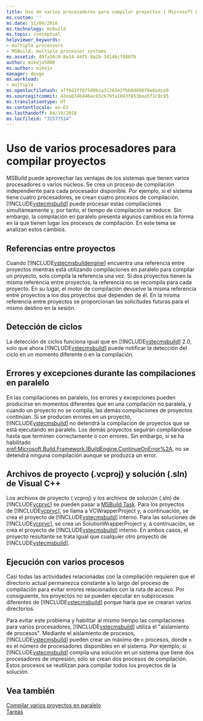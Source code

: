 ```yaml
---
title: Uso de varios procesadores para compilar proyectos | Microsoft Docs
ms.custom: ''
ms.date: 11/04/2016
ms.technology: msbuild
ms.topic: conceptual
helpviewer_keywords:
- multiple processors
- MSBuild, multiple processor systems
ms.assetid: 49fa36c9-8e14-44f5-8a2b-34146cf6807b
author: mikejo5000
ms.author: mikejo
manager: douge
ms.workload:
- multiple
ms.openlocfilehash: aff6d2ff6f509bca31283e2fbb04896f6e8adce9
ms.sourcegitcommit: 42ea834b446ac65c679fa1043f853bea5f1c9c95
ms.translationtype: HT
ms.contentlocale: es-ES
ms.lasthandoff: 04/19/2018
ms.locfileid: "31577514"
---
```

# <a name="using-multiple-processors-to-build-projects"></a>Uso de varios procesadores para compilar proyectos
MSBuild puede aprovechar las ventajas de los sistemas que tienen varios procesadores o varios núcleos. Se crea un proceso de compilación independiente para cada procesador disponible. Por ejemplo, si el sistema tiene cuatro procesadores, se crean cuatro procesos de compilación. [!INCLUDE[vstecmsbuild](../extensibility/internals/includes/vstecmsbuild_md.md)] puede procesar estas compilaciones simultáneamente y, por tanto, el tiempo de compilación se reduce. Sin embargo, la compilación en paralelo presenta algunos cambios en la forma en la que tienen lugar los procesos de compilación. En este tema se analizan estos cambios.  
  
## <a name="project-to-project-references"></a>Referencias entre proyectos  
 Cuando [!INCLUDE[vstecmsbuildengine](../msbuild/includes/vstecmsbuildengine_md.md)] encuentra una referencia entre proyectos mientras está utilizando compilaciones en paralelo para compilar un proyecto, solo compila la referencia una vez. Si dos proyectos tienen la misma referencia entre proyectos, la referencia no se recompila para cada proyecto. En su lugar, el motor de compilación devuelve la misma referencia entre proyectos a los dos proyectos que dependen de él. En la misma referencia entre proyectos se proporcionan las solicitudes futuras para el mismo destino en la sesión.  
  
## <a name="cycle-detection"></a>Detección de ciclos  
 La detección de ciclos funciona igual que en [!INCLUDE[vstecmsbuild](../extensibility/internals/includes/vstecmsbuild_md.md)] 2.0, solo que ahora [!INCLUDE[vstecmsbuild](../extensibility/internals/includes/vstecmsbuild_md.md)] puede notificar la detección del ciclo en un momento diferente o en la compilación.  
  
## <a name="errors-and-exceptions-during-parallel-builds"></a>Errores y excepciones durante las compilaciones en paralelo  
 En las compilaciones en paralelo, los errores y excepciones pueden producirse en momentos diferentes que en una compilación no paralela, y cuando un proyecto no se compila, las demás compilaciones de proyectos continúan. Si se producen errores en un proyecto, [!INCLUDE[vstecmsbuild](../extensibility/internals/includes/vstecmsbuild_md.md)] no detendrá la compilación de proyectos que se está ejecutando en paralelo. Los demás proyectos seguirán compilándose hasta que terminen correctamente o con errores. Sin embargo, si se ha habilitado <xref:Microsoft.Build.Framework.IBuildEngine.ContinueOnError%2A>, no se detendrá ninguna compilación aunque se produzca un error.  
  
## <a name="visual-c-project-vcproj-and-solution-sln-files"></a>Archivos de proyecto (.vcproj) y solución (.sln) de Visual C++  
 Los archivos de proyecto (.vcproj) y los archivos de solución (.sln) de [!INCLUDE[vcprvc](../code-quality/includes/vcprvc_md.md)] se pueden pasar a [MSBuild Task](../msbuild/msbuild-task.md). Para los proyectos de [!INCLUDE[vcprvc](../code-quality/includes/vcprvc_md.md)], se llama a VCWrapperProject y, a continuación, se crea el proyecto de [!INCLUDE[vstecmsbuild](../extensibility/internals/includes/vstecmsbuild_md.md)] interno. Para las soluciones de [!INCLUDE[vcprvc](../code-quality/includes/vcprvc_md.md)], se crea un SolutionWrapperProject y, a continuación, se crea el proyecto de [!INCLUDE[vstecmsbuild](../extensibility/internals/includes/vstecmsbuild_md.md)] interno. En ambos casos, el proyecto resultante se trata igual que cualquier otro proyecto de [!INCLUDE[vstecmsbuild](../extensibility/internals/includes/vstecmsbuild_md.md)].  
  
## <a name="multi-process-execution"></a>Ejecución con varios procesos  
 Casi todas las actividades relacionadas con la compilación requieren que el directorio actual permanezca constante a lo largo del proceso de compilación para evitar errores relacionados con la ruta de acceso. Por consiguiente, los proyectos no se pueden ejecutar en subprocesos diferentes de [!INCLUDE[vstecmsbuild](../extensibility/internals/includes/vstecmsbuild_md.md)] porque haría que se crearan varios directorios.  
  
 Para evitar este problema y habilitar al mismo tiempo las compilaciones para varios procesadores, [!INCLUDE[vstecmsbuild](../extensibility/internals/includes/vstecmsbuild_md.md)] utiliza el "aislamiento de procesos". Mediante el aislamiento de procesos, [!INCLUDE[vstecmsbuild](../extensibility/internals/includes/vstecmsbuild_md.md)] pueden crear un máximo de `n` procesos, donde `n` es el número de procesadores disponibles en el sistema. Por ejemplo, si [!INCLUDE[vstecmsbuild](../extensibility/internals/includes/vstecmsbuild_md.md)] compila una solución en un sistema que tiene dos procesadores de impresión, sólo se crean dos procesos de compilación. Estos procesos se reutilizan para compilar todos los proyectos de la solución.  
  
## <a name="see-also"></a>Vea también  
 [Compilar varios proyectos en paralelo](../msbuild/building-multiple-projects-in-parallel-with-msbuild.md)   
 [Tareas](../msbuild/msbuild-tasks.md)